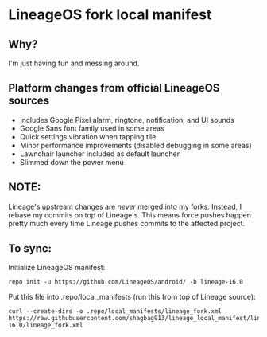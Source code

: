 # LineageOS fork local manifest

## Why?
I'm just having fun and messing around.

## Platform changes from official LineageOS sources
- Includes Google Pixel alarm, ringtone, notification, and UI sounds
- Google Sans font family used in some areas
- Quick settings vibration when tapping tile
- Minor performance improvements (disabled debugging in some areas)
- Lawnchair launcher included as default launcher
- Slimmed down the power menu

## NOTE:
Lineage's upstream changes are *never* merged into my forks. Instead, I rebase my commits on top of Lineage's. This means force pushes happen pretty much every time Lineage pushes commits to the affected project.

## To sync:
Initialize LineageOS manifest:
```
repo init -u https://github.com/LineageOS/android/ -b lineage-16.0
```

Put this file into .repo/local_manifests (run this from top of Lineage source):
```
curl --create-dirs -o .repo/local_manifests/lineage_fork.xml https://raw.githubusercontent.com/shagbag913/lineage_local_manifest/lineage-16.0/lineage_fork.xml
```
